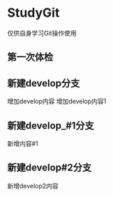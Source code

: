 # StudyGit
仅供自身学习Git操作使用


## 第一次体检

## 新建develop分支
增加develop内容
增加develop内容1

## 新建develop_#1分支
新增内容#1

## 新建develop#2分支
新增develop2内容
